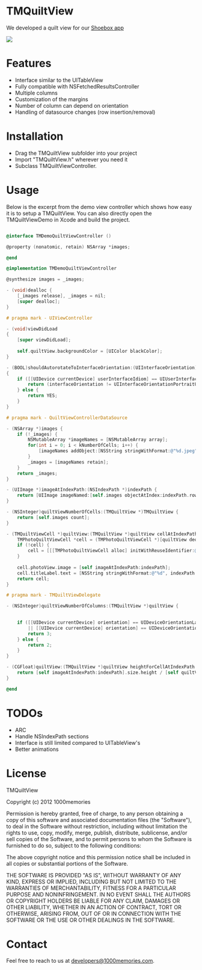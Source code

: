 TMQuiltView
=======

We developed a quilt view for our [Shoebox app](http://itunes.apple.com/us/app/shoebox-by-1000memories/id472126139?mt=8)

[![](http://s3.amazonaws.com/fromus/blog_posts/quilt-camera-ipad-small.png)](http://s3.amazonaws.com/fromus/blog_posts/quilt-camera-ipad.png)

Features
=======
- Interface similar to the UITableView
- Fully compatible with NSFetchedResultsController
- Multiple columns
- Customization of the margins
- Number of column can depend on orientation
- Handling of datasource changes (row insertion/removal)

Installation
=======

- Drag the TMQuiltView subfolder into your project
- Import "TMQuiltView.h" wherever you need it
- Subclass TMQuiltViewController.

Usage
=======

Below is the excerpt from the demo view controller which shows how easy it is to setup a TMQuiltView. 
You can also directly open the TMQuiltViewDemo in Xcode and build the project.

``` objective-c

@interface TMDemoQuiltViewController ()

@property (nonatomic, retain) NSArray *images;

@end

@implementation TMDemoQuiltViewController

@synthesize images = _images;

- (void)dealloc {
    [_images release], _images = nil;
    [super dealloc];
}

# pragma mark - UIViewController

- (void)viewDidLoad
{
    [super viewDidLoad];
    
    self.quiltView.backgroundColor = [UIColor blackColor];
}

- (BOOL)shouldAutorotateToInterfaceOrientation:(UIInterfaceOrientation)interfaceOrientation
{
    if ([[UIDevice currentDevice] userInterfaceIdiom] == UIUserInterfaceIdiomPhone) {
        return (interfaceOrientation != UIInterfaceOrientationPortraitUpsideDown);
    } else {
        return YES;
    }
}

# pragma mark - QuiltViewControllerDataSource

- (NSArray *)images {
    if (!_images) {
        NSMutableArray *imageNames = [NSMutableArray array];
        for(int i = 0; i < kNumberOfCells; i++) {
            [imageNames addObject:[NSString stringWithFormat:@"%d.jpeg", i % 10 + 1]];
        }
        _images = [imageNames retain];
    }
    return _images;
}

- (UIImage *)imageAtIndexPath:(NSIndexPath *)indexPath {
    return [UIImage imageNamed:[self.images objectAtIndex:indexPath.row]];
}

- (NSInteger)quiltViewNumberOfCells:(TMQuiltView *)TMQuiltView {
    return [self.images count];
}

- (TMQuiltViewCell *)quiltView:(TMQuiltView *)quiltView cellAtIndexPath:(NSIndexPath *)indexPath {
    TMPhotoQuiltViewCell *cell = (TMPhotoQuiltViewCell *)[quiltView dequeueReusableCellWithReuseIdentifier:@"PhotoCell"];
    if (!cell) {
        cell = [[[TMPhotoQuiltViewCell alloc] initWithReuseIdentifier:@"PhotoCell"] autorelease];
    }
    
    cell.photoView.image = [self imageAtIndexPath:indexPath];
    cell.titleLabel.text = [NSString stringWithFormat:@"%d", indexPath.row + 1];
    return cell;
}

# pragma mark - TMQuiltViewDelegate

- (NSInteger)quiltViewNumberOfColumns:(TMQuiltView *)quiltView {

    
    if ([[UIDevice currentDevice] orientation] == UIDeviceOrientationLandscapeLeft 
        || [[UIDevice currentDevice] orientation] == UIDeviceOrientationLandscapeRight) {
        return 3;
    } else {
        return 2;
    }
}

- (CGFloat)quiltView:(TMQuiltView *)quiltView heightForCellAtIndexPath:(NSIndexPath *)indexPath {
    return [self imageAtIndexPath:indexPath].size.height / [self quiltViewNumberOfColumns:quiltView];
}

@end

```

TODOs
=======

- ARC
- Handle NSIndexPath sections
- Interface is still limited compared to UITableView's
- Better animations

License
=======
TMQuiltView

Copyright (c) 2012 1000memories

Permission is hereby granted, free of charge, to any person obtaining a copy of this software and associated documentation files (the "Software"),
to deal in the Software without restriction, including without limitation the rights to use, copy, modify, merge, publish, distribute, sublicense, 
and/or sell copies of the Software, and to permit persons to whom the Software is furnished to do so, subject to the following conditions:

The above copyright notice and this permission notice shall be included in all copies or substantial portions of the Software.

THE SOFTWARE IS PROVIDED "AS IS", WITHOUT WARRANTY OF ANY KIND, EXPRESS OR IMPLIED, INCLUDING BUT NOT LIMITED TO THE WARRANTIES OF MERCHANTABILITY, 
FITNESS FOR A PARTICULAR PURPOSE AND NONINFRINGEMENT. IN NO EVENT SHALL THE AUTHORS OR COPYRIGHT HOLDERS BE LIABLE FOR ANY CLAIM, DAMAGES OR 
OTHER LIABILITY, WHETHER IN AN ACTION OF CONTRACT, TORT OR OTHERWISE, ARISING FROM, OUT OF OR IN CONNECTION WITH THE SOFTWARE OR THE USE OR OTHER 
DEALINGS IN THE SOFTWARE.

Contact
=======

Feel free to reach to us at developers@1000memories.com.
